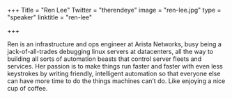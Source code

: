 +++
Title = "Ren Lee"
Twitter = "therendeye"
image = "ren-lee.jpg"
type = "speaker"
linktitle = "ren-lee"

+++

Ren is an infrastructure and ops engineer at Arista Networks, busy being a jack-of-all-trades debugging linux servers at datacenters, all the way to building all sorts of automation beasts that control server fleets and services. Her passion is to make things run faster and faster with even less keystrokes by writing friendly, intelligent automation so that everyone else can have more time to do the things machines can’t do. Like enjoying a nice cup of coffee.
